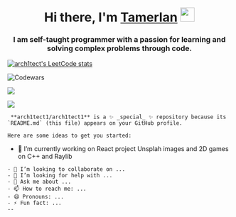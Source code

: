 <h1 align="center">Hi there, I'm <a href="#" target="_blank">Tamerlan</a> 
<img src="https://github.com/blackcater/blackcater/raw/main/images/Hi.gif" height="32"/></h1>
<h3 align="center">I am self-taught programmer with a passion for learning and solving complex problems through code.</h3>

[![arch1tect's LeetCode stats](https://leetcode-stats-six.vercel.app/api?username=arch1tect&theme=dark)](https://leetcode.com/arch1tect/)

![Codewars](https://github.r2v.ch/codewars?user=arch1tect1&stroke=COLOR)

![](https://komarev.com/ghpvc/?username=your-github-arch1tect1)

![](https://github-profile-summary-cards.vercel.app/api/cards/stats?username=arch1tect1&theme=dark)

``` **arch1tect1/arch1tect1** is a ✨ _special_ ✨ repository because its `README.md` (this file) appears on your GitHub profile.```

```Here are some ideas to get you started:```

- 🔭 I’m currently working on React project Unsplah images and 2D games on C++ and Raylib
```- 🌱 I’m currently learning ...
- 👯 I’m looking to collaborate on ...
- 🤔 I’m looking for help with ...
- 💬 Ask me about ...
- 📫 How to reach me: ...
- 😄 Pronouns: ...
- ⚡ Fun fact: ...
--
```
